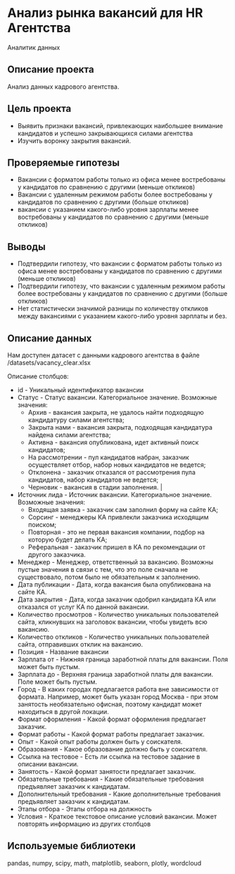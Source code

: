 # Анализ рынка вакансий для HR Агентства

Аналитик данных

## Описание проекта

Анализ данных кадрового агентства.  

## Цель проекта

* Выявить признаки вакансий, привлекающих наибольшее внимание кандидатов и успешно закрывающихся силами агентства  
* Изучить воронку закрытия вакансий.  

## Проверяемые гипотезы

* Вакансии с форматом работы только из офиса менее востребованы у кандидатов по сравнению с другими (меньше откликов)
* Вакансии с удаленным режимом работы более востребованы у кандидатов по сравнению с другими (больше откликов)
* вакансии с указанием какого-либо уровня зарплаты менее востребованы у кандидатов по сравнению с другими (меньше откликов)

## Выводы

* Подтвердили гипотезу, что вакансии с форматом работы только из офиса менее востребованы у кандидатов по сравнению с другими (меньше откликов)
* Подтвердили гипотезу, что вакансии с удаленным режимом работы более востребованы у кандидатов по сравнению с другими (больше откликов)
* Нет статистически значимой разницы по количеству откликов между вакансиями с указанием какого-либо уровня зарплаты и без.

## Описание данных

Нам доступен датасет с данными кадрового агентства в файле /datasets/vacancy_clear.xlsx

Описание столбцов:

* id - Уникальный идентификатор вакансии  
* Статус - Статус вакансии. Категориальное значение. Возможные значения:  
  * Архив - вакансия закрыта, не удалось найти подходящую кандидатуру силами агентства;  
  * Закрыта нами - вакансия закрыта, подходящая кандидатура найдена силами агентства;
  * Активна - вакансия опубликована, идет активный поиск кандидатов;
  * На рассмотрении - пул кандидатов набран, заказчик осуществляет отбор, набор новых кандидатов не ведется;
  * Отклонена - заказчик отказался от рассмотрения пула кандидатов, набор кандидатов не ведется;
  * Черновик - вакансия в стадии заполнения. |
* Источник лида - Источник вакансии. Категориальное значение. Возможные значения:
  * Входящая заявка - заказчик сам заполнил форму на сайте КА;
  * Сорсинг - менеджеры КА привлекли заказчика исходящим поиском;
  * Повторная - это не первая вакансия компании, подбор на которую будет делать КА;
  * Реферальная - заказчик пришел в КА по рекомендации от другого заказчика.
* Менеджер - Менеджер, ответственный за вакансию. Возможны пустые значения в связи с тем, что это поле сначала не существовало, потом было не обязательным к заполнению.
* Дата публикации - Дата, когда вакансия была опубликована на сайте КА.
* Дата закрытия - Дата, когда заказчик одобрил кандидата КА или отказался от услуг КА по данной вакансии.
* Количество просмотров - Количество уникальных пользователей сайта, кликнувших на заголовок вакансии, чтобы увидеть всю вакансию.
* Количество откликов - Количество уникальных пользователей сайта, отправивших отклик на вакансию.
* Позиция - Название вакансии
* Зарплата от - Нижняя граница заработной платы для вакансии. Поля может быть пустым.
* Зарплата до - Верхняя граница заработной платы для вакансии. Поле может быть пустым.
* Город - В каких городах предлагается работа вне зависимости от формата. Например, может быть указан город Москва - при этом занятость необязательно офисная, поэтому кандидат может находиться в другой локации.
* Формат оформления - Какой формат оформления предлагает заказчик.
* Формат работы - Какой формат работы предлагает заказчик.
* Опыт - Какой опыт работы должен быть у соискателя.
* Образования - Какое образование должно быть у соискателя.
* Ссылка на тестовое - Есть ли ссылка на тестовое задание в описании вакансии.
* Занятость - Какой формат занятости предлагает заказчик.
* Обязательные требования - Какие обязательные требования предъявляет заказчик к кандидатам.
* Дополнительный требования - Какие дополнительные требования предъявляет заказчик к кандидатам.
* Этапы отбора - Этапы отбора на должность
* Условия - Краткое текстовое описание условий вакансии. Может повторять информацию из других столбцов

## Используемые библиотеки

pandas, numpy, scipy, math, matplotlib, seaborn, plotly, wordcloud
